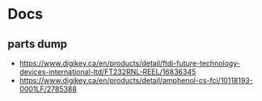 # Docs

## parts dump

- https://www.digikey.ca/en/products/detail/ftdi-future-technology-devices-international-ltd/FT232RNL-REEL/16836345
- https://www.digikey.ca/en/products/detail/amphenol-cs-fci/10118193-0001LF/2785388